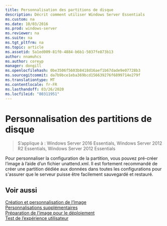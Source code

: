 ```yaml
---
title: Personnalisation des partitions de disque
description: Décrit comment utiliser Windows Server Essentials
ms.custom: na
ms.date: 10/03/2016
ms.prod: windows-server
ms.reviewer: na
ms.suite: na
ms.tgt_pltfrm: na
ms.topic: article
ms.assetid: 5a1ed009-81f0-4884-b6b1-5037fe873b13
author: nnamuhcs
ms.author: coreyp
manager: dongill
ms.openlocfilehash: 0be3506f5603b8418d16aef1b67dade9e07728b3
ms.sourcegitcommit: da7b9bce1eba369bcd156639276f6899714e279f
ms.translationtype: MT
ms.contentlocale: fr-FR
ms.lasthandoff: 03/26/2020
ms.locfileid: "80311951"
---
```

# <a name="customize-disk-partitions"></a>Personnalisation des partitions de disque

>S’applique à : Windows Server 2016 Essentials, Windows Server 2012 R2 Essentials, Windows Server 2012 Essentials

Pour personnaliser la configuration de la partition, vous pouvez pré-créer l’image à l’aide d’un fichier unattend.xml. Il est fortement recommandé de créer une partition dédiée aux données dans toutes les configurations pour s'assurer que le serveur puisse être facilement sauvegardé et restauré.  
  
## <a name="see-also"></a>Voir aussi  
 [Création et personnalisation de l’Image](Creating-and-Customizing-the-Image.md)   
 [Personnalisations supplémentaires](Additional-Customizations.md)   
 [Préparation de l’image pour le déploiement](Preparing-the-Image-for-Deployment.md)   
 [Test de l’expérience utilisateur](Testing-the-Customer-Experience.md)